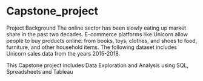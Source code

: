 # Capstone_project
Project Background
The online sector has been slowly eating up market share in the past two decades. E-commerce platforms like Unicorn allow people to buy products online: from books, toys, clothes, and shoes to food, furniture, and other household items. The following dataset includes Unicorn sales data from the years 2015-2018.

This Capstone project includes Data Exploration and Analysis using SQL, Spreadsheets and Tableau
